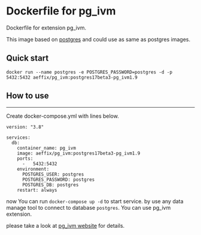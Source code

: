 # Dockerfile for pg_ivm

Dockerfile for extension pg_ivm.

This image based on [postgres](https://hub.docker.com/_/postgres/) and could use as same as postgres images.

## Quick start

```
docker run --name postgres -e POSTGRES_PASSWORD=postgres -d -p 5432:5432 aeffix/pg_ivm:postgres17beta3-pg_ivm1.9
```

## How to use

----
Create docker-compose.yml with lines below.
```
version: "3.8"

services:
  db:
    container_name: pg_ivm
    image: aeffix/pg_ivm:postgres17beta3-pg_ivm1.9
    ports:
      -   5432:5432
    environment:
      POSTGRES_USER: postgres
      POSTGRES_PASSWORD: postgres
      POSTGRES_DB: postgres
    restart: always
```

now You can run `docker-compose up -d` to start service.
by use any data manage tool to connect to database `postgres`.
You can use pg_ivm extension.

please take a look at [pg_ivm website](https://github.com/sraoss/pg_ivm) for details.